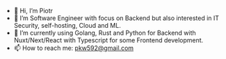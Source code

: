 - 👋 Hi, I’m Piotr
- 👀 I’m Software Engineer with focus on Backend but also interested in IT Security, self-hosting, Cloud and ML.
- 🌱 I’m currently using Golang, Rust and Python for Backend with Nuxt/Next/React with Typescript for some Frontend development.
- 📫 How to reach me: pkw592@gmail.com

